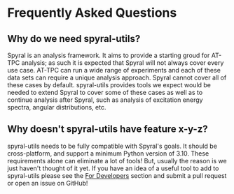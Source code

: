 # Frequently Asked Questions

## Why do we need spyral-utils?

Spyral is an analysis framework. It aims to provide a starting groud for AT-TPC analysis; as such it is expected that Spyral will not always cover every use case. AT-TPC can run a wide range of experiments and each of these data sets can require a unique analysis approach. Spyral cannot cover all of these cases by default. spyral-utils provides tools we expect would be needed to extend Spyral to cover some of these cases as well as to continue analysis after Spyral, such as analysis of excitation energy spectra, angular distributions, etc.

## Why doesn't spyral-utils have feature x-y-z?

spyral-utils needs to be fully compatible with Spyral's goals. It should be cross-platform, and support a minimum Python version of 3.10. These requirements alone can eliminate a lot of tools! But, usually the reason is we just haven't thought of it yet. If you have an idea of a useful tool to add to spyral-utils please see the [For Developers](for_devs.md) section and submit a pull request or open an issue on GitHub!
